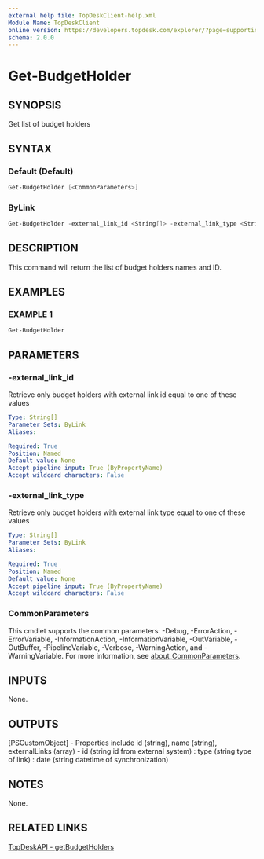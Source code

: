 ```yaml
---
external help file: TopDeskClient-help.xml
Module Name: TopDeskClient
online version: https://developers.topdesk.com/explorer/?page=supporting-files#/Budget%20holders/getBudgetHolders
schema: 2.0.0
---
```


# Get-BudgetHolder

## SYNOPSIS

Get list of budget holders

## SYNTAX

### Default (Default)

``` Powershell
Get-BudgetHolder [<CommonParameters>]
```

### ByLink

``` Powershell
Get-BudgetHolder -external_link_id <String[]> -external_link_type <String[]> [<CommonParameters>]
```

## DESCRIPTION

This command will return the list of budget holders names and ID.

## EXAMPLES

### EXAMPLE 1

``` Powershell
Get-BudgetHolder
```

## PARAMETERS

### -external_link_id

Retrieve only budget holders with external link id equal to one of these values

``` yaml
Type: String[]
Parameter Sets: ByLink
Aliases:

Required: True
Position: Named
Default value: None
Accept pipeline input: True (ByPropertyName)
Accept wildcard characters: False
```

### -external_link_type

Retrieve only budget holders with external link type equal to one of these values

``` yaml
Type: String[]
Parameter Sets: ByLink
Aliases:

Required: True
Position: Named
Default value: None
Accept pipeline input: True (ByPropertyName)
Accept wildcard characters: False
```

### CommonParameters

This cmdlet supports the common parameters: -Debug, -ErrorAction, -ErrorVariable, -InformationAction, -InformationVariable, -OutVariable, -OutBuffer, -PipelineVariable, -Verbose, -WarningAction, and -WarningVariable. For more information, see [about_CommonParameters](http://go.microsoft.com/fwlink/?LinkID=113216).

## INPUTS

None.

## OUTPUTS

[PSCustomObject] - Properties include id (string), name (string), externalLinks (array) - id (string id from external system) : type (string type of link) : date (string datetime of synchronization)

## NOTES

None.

## RELATED LINKS

[TopDeskAPI - getBudgetHolders](https://developers.topdesk.com/explorer/?page=supporting-files#/Budget%20holders/getBudgetHolders)

